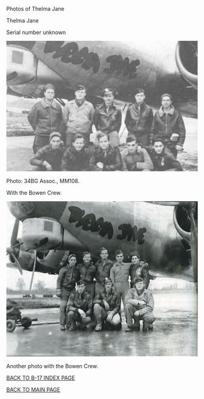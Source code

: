 
Photos of Thelma Jane






 




Thelma Jane  

Serial number unknown  
  

![](ThelmaJane.jpg)  

Photo: 34BG Assoc., MM108.  

With the Bowen Crew.  
  

![](ThelmaJane01.jpg)  

Another photo with the Bowen Crew.  
  

[BACK TO B-17 INDEX PAGE](000b17s.md)  

[BACK TO MAIN PAGE](index.html)


